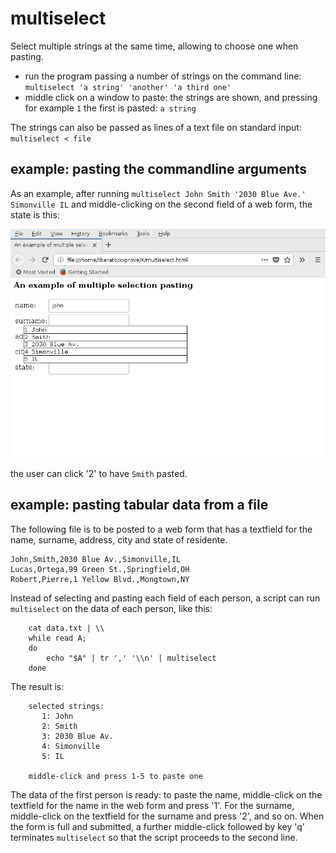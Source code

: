 # multiselect

Select multiple strings at the same time, allowing to choose one when pasting.

- run the program passing a number of strings on the command line:
  ``multiselect 'a string' 'another' 'a third one'``
- middle click on a window to paste: the strings are shown, and pressing for
  example ``1`` the first is pasted: ``a string``

The strings can also be passed as lines of a text file on standard input:
``multiselect < file``

## example: pasting the commandline arguments

As an example, after running
``multiselect John Smith '2030 Blue Ave.' Simonville IL``
and middle-clicking on the second field of a web form, the state is this:

![multiselect screenshot](multiselect.png)

the user can click '2' to have ``Smith`` pasted.

## example: pasting tabular data from a file

The following file is to be posted to a web form that has a textfield for the
name, surname, address, city and state of residente.

```
John,Smith,2030 Blue Av.,Simonville,IL
Lucas,Ortega,99 Green St.,Springfield,OH
Robert,Pierre,1 Yellow Blvd.,Mongtown,NY
```

Instead of selecting and pasting each field of each person, a script can run
``multiselect`` on the data of each person, like this:

```
    cat data.txt | \\
    while read A;
    do
        echo "$A" | tr ',' '\\n' | multiselect
    done
```

The result is:

```
    selected strings:
       1: John
       2: Smith
       3: 2030 Blue Av.
       4: Simonville
       5: IL

    middle-click and press 1-5 to paste one
```

The data of the first person is ready: to paste the name, middle-click on the
textfield for the name in the web form and press '1'. For the surname,
middle-click on the textfield for the surname and press '2', and so on. When
the form is full and submitted, a further middle-click followed by key 'q'
terminates ``multiselect`` so that the script proceeds to the second line.

